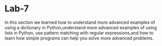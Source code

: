 # Lab-7

In this section we learned how to understand more advanced examples of using a dictionary in Python,understand more advanced examples 
of using lists in Python, use pattern matching with regular expressions,and how to learn how simple programs can 
help you solve more advanced problems.
